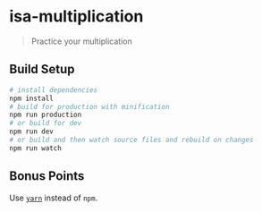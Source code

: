 # isa-multiplication

> Practice your multiplication

## Build Setup

``` bash
# install dependencies
npm install
# build for production with minification
npm run production
# or build for dev
npm run dev
# or build and then watch source files and rebuild on changes
npm run watch
```

## Bonus Points

Use [`yarn`](https://yarnpkg.com/en/) instead of `npm`. 